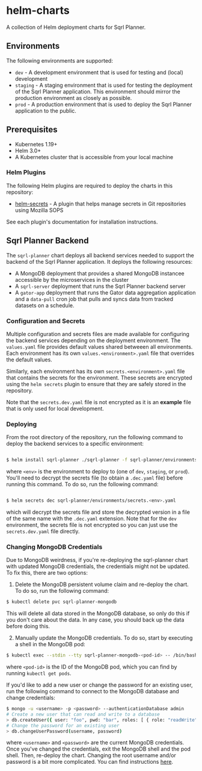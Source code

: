 # helm-charts
A collection of Helm deployment charts for Sqrl Planner.

## Environments

The following environments are supported:

- `dev` - A development environment that is used for testing and (local) development
- `staging` - A staging environment that is used for testing the deployment of the Sqrl Planner application. This
  environment should mirror the production environment as closely as possible.
- `prod` - A production environment that is used to deploy the Sqrl Planner application to the public.

## Prerequisites

- Kubernetes 1.19+
- Helm 3.0+
- A Kubernetes cluster that is accessible from your local machine

### Helm Plugins

The following Helm plugins are required to deploy the charts in this repository:

- [helm-secrets](https://github.com/jkroepke/helm-secrets) - A plugin that helps manage secrets in Git repositories using Mozilla SOPS

See each plugin's documentation for installation instructions.

## Sqrl Planner Backend

The `sqrl-planner` chart deploys all backend services needed to support the backend of the Sqrl Planner application.
It deploys the following resources:

- A MongoDB deployment that provides a shared MongoDB instancee accessible by the microservices in the cluster
- A `sqrl-server` deployment that runs the Sqrl Planner backend server
- A `gator-app` deployment that runs the Gator data aggregation application and a `data-pull` cron job that pulls and
  syncs data from tracked datasets on a schedule.

### Configuration and Secrets

Multiple configuration and secrets files are made available for configuring the backend services depending on the
deployment environment. The `values.yaml` file provides default values shared betweeen all environments. Each
environment has its own `values.<environment>.yaml` file that overrides the default values.

Similarly, each environment has its own `secrets.<environment>.yaml` file that contains the secrets for the
environment. These secrets are encrypted using the `helm secrets` plugin to ensure that they are safely stored in
the repository.

Note that the `secrets.dev.yaml` file is not encrypted as it is an **example** file that is only used for local
development.

### Deploying

From the root directory of the repository, run the following command to deploy the backend services to a specific
environment:
```bash

$ helm install sqrl-planner ./sqrl-planner -f sqrl-planner/environments/values.<env>.yaml -f sqrl-planner/environments/secrets.<env>.dec.yaml

```
where `<env>` is the environment to deploy to (one of `dev`, `staging`, or `prod`). You'll need to decrypt the secrets file (to obtain a `.dec.yaml` file) before running this command. To do so, run the following command:
```bash

$ helm secrets dec sqrl-planner/environments/secrets.<env>.yaml

```
which will decrypt the secrets file and store the decrypted version in a file of the same name with the `.dec.yaml` extension. Note that for the `dev` environment, the secrets file is not encrypted so you can just use the `secrets.dev.yaml` file directly.

### Changing MongoDB Credentials

Due to MongoDB weirdness, if you're re-deploying the sqrl-planner chart with updated MongoDB credentials, the credentials might not be updated. To fix this, there are two options:

1. Delete the MongoDB persistent volume claim and re-deploy the chart. To do so, run the following command:
```bash
$ kubectl delete pvc sqrl-planner-mongodb
```
This will delete all data stored in the MongoDB database, so only do this if you don't care about the data. In any case, you should back up the data before doing this.

2. Manually update the MongoDB credentials. To do so, start by executing a shell in the MongoDB pod:
```bash
$ kubectl exec --stdin --tty sqrl-planner-mongodb-<pod-id> -- /bin/bash
```
where `<pod-id>` is the ID of the MongoDB pod, which you can find by running ```kubectl get pods```.

If you'd like to add a new user or change the password for an existing user, run the following command to connect to the MongoDB database and change credentials:
```bash
$ mongo -u <username> -p <password> --authenticationDatabase admin
# Create a new user that can read and write to a database
> db.createUser({ user: "foo", pwd: "bar", roles: [ { role: "readWrite", db: "some-db" } ] })
# Change the password for an existing user
> db.changeUserPassword(username, password)
```
where `<username>` and `<password>` are the current MongoDB credentials. Once you've changed the credentials, exit the MongoDB shell and the pod shell. Then, re-deploy the chart. Changing the root username and/or password is a bit more complicated. You can find instructions [here](https://docs.bitnami.com/aws/infrastructure/mongodb/administration/change-reset-password/).
